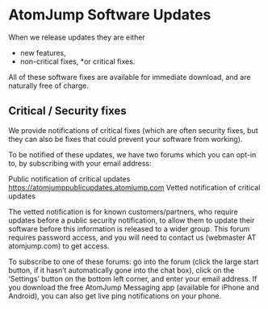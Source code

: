 
# AtomJump Software Updates
When we release updates they are either

* new features,
* non-critical fixes,
*or critical fixes.

All of these software fixes are available for immediate download, and are naturally free of charge.

## Critical / Security fixes

We provide notifications of critical fixes (which are often security fixes, but they can also be fixes that could prevent your software from working).

To be notified of these updates, we have two forums which you can opt-in to, by subscribing with your email address:

Public notification of critical updates  https://atomjumppublicupdates.atomjump.com
Vetted notification of critical updates

The vetted notification is for known customers/partners, who require updates before a public security notification, to allow them to update their software before this information is released to a wider group. This forum requires password access, and you will need to contact us (webmaster AT atomjump.com) to get access.

To subscribe to one of these forums: go into the forum (click the large start button, if it hasn’t automatically gone into the chat box), click on the ‘Settings’ button on the bottom left corner, and enter your email address. If you download the free AtomJump Messaging app (available for iPhone and Android), you can also get live ping notifications on your phone.
